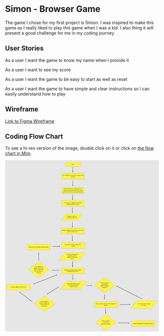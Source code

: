 # Simon - Browser Game

The game I chose for my first project is Simon.  I was inspired to make this game as I really liked to play this game when I was a kid.  I also thing it will present a good challenge for me in my coding journey.

## User Stories

As a user I want the game to know my name when I provide it

As a user I want to see my score

As a user I want the game to be easy to start as well as reset

As a user I want the game to have simple and clear instructions so I can easily understand how to play

## Wireframe

[Link to Figma Wireframe](https://www.figma.com/proto/M4ZNCjbKyDJBANpsFDYBn7/Simon-Wireframe?node-id=1%3A2&scaling=min-zoom&page-id=0%3A1)

## Coding Flow Chart
To see a hi-res version of the image, double click on it or click on [the flow chart in Miro](https://miro.com/app/board/o9J_lBrbB_Q=/)

![](process-images/simon-coding-flow.png)
